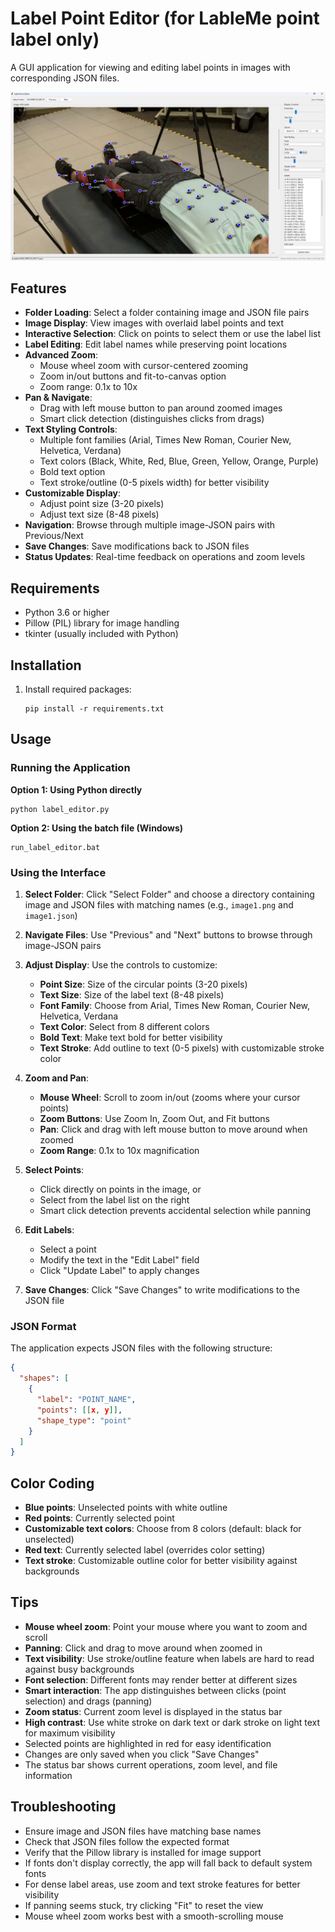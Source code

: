 # Label Point Editor (for LableMe point label only)

A GUI application for viewing and editing label points in images with corresponding JSON files.

![GUI Screenshot](media/GUI.png)

## Features

- **Folder Loading**: Select a folder containing image and JSON file pairs
- **Image Display**: View images with overlaid label points and text
- **Interactive Selection**: Click on points to select them or use the label list
- **Label Editing**: Edit label names while preserving point locations
- **Advanced Zoom**: 
  - Mouse wheel zoom with cursor-centered zooming
  - Zoom in/out buttons and fit-to-canvas option
  - Zoom range: 0.1x to 10x
- **Pan & Navigate**: 
  - Drag with left mouse button to pan around zoomed images
  - Smart click detection (distinguishes clicks from drags)
- **Text Styling Controls**:
  - Multiple font families (Arial, Times New Roman, Courier New, Helvetica, Verdana)
  - Text colors (Black, White, Red, Blue, Green, Yellow, Orange, Purple)
  - Bold text option
  - Text stroke/outline (0-5 pixels width) for better visibility
- **Customizable Display**: 
  - Adjust point size (3-20 pixels)
  - Adjust text size (8-48 pixels)
- **Navigation**: Browse through multiple image-JSON pairs with Previous/Next
- **Save Changes**: Save modifications back to JSON files
- **Status Updates**: Real-time feedback on operations and zoom levels

## Requirements

- Python 3.6 or higher
- Pillow (PIL) library for image handling
- tkinter (usually included with Python)

## Installation

1. Install required packages:
   ```
   pip install -r requirements.txt
   ```

## Usage

### Running the Application

**Option 1: Using Python directly**
```
python label_editor.py
```

**Option 2: Using the batch file (Windows)**
```
run_label_editor.bat
```

### Using the Interface

1. **Select Folder**: Click "Select Folder" and choose a directory containing image and JSON files with matching names (e.g., `image1.png` and `image1.json`)

2. **Navigate Files**: Use "Previous" and "Next" buttons to browse through image-JSON pairs

3. **Adjust Display**: Use the controls to customize:
   - **Point Size**: Size of the circular points (3-20 pixels)
   - **Text Size**: Size of the label text (8-48 pixels)
   - **Font Family**: Choose from Arial, Times New Roman, Courier New, Helvetica, Verdana
   - **Text Color**: Select from 8 different colors
   - **Bold Text**: Make text bold for better visibility
   - **Text Stroke**: Add outline to text (0-5 pixels) with customizable stroke color

4. **Zoom and Pan**:
   - **Mouse Wheel**: Scroll to zoom in/out (zooms where your cursor points)
   - **Zoom Buttons**: Use Zoom In, Zoom Out, and Fit buttons
   - **Pan**: Click and drag with left mouse button to move around when zoomed
   - **Zoom Range**: 0.1x to 10x magnification

5. **Select Points**: 
   - Click directly on points in the image, or
   - Select from the label list on the right
   - Smart click detection prevents accidental selection while panning

6. **Edit Labels**:
   - Select a point
   - Modify the text in the "Edit Label" field
   - Click "Update Label" to apply changes

7. **Save Changes**: Click "Save Changes" to write modifications to the JSON file

### JSON Format

The application expects JSON files with the following structure:
```json
{
  "shapes": [
    {
      "label": "POINT_NAME",
      "points": [[x, y]],
      "shape_type": "point"
    }
  ]
}
```

## Color Coding

- **Blue points**: Unselected points with white outline
- **Red points**: Currently selected point
- **Customizable text colors**: Choose from 8 colors (default: black for unselected)
- **Red text**: Currently selected label (overrides color setting)
- **Text stroke**: Customizable outline color for better visibility against backgrounds

## Tips

- **Mouse wheel zoom**: Point your mouse where you want to zoom and scroll
- **Panning**: Click and drag to move around when zoomed in
- **Text visibility**: Use stroke/outline feature when labels are hard to read against busy backgrounds
- **Font selection**: Different fonts may render better at different sizes
- **Smart interaction**: The app distinguishes between clicks (point selection) and drags (panning)
- **Zoom status**: Current zoom level is displayed in the status bar
- **High contrast**: Use white stroke on dark text or dark stroke on light text for maximum visibility
- Selected points are highlighted in red for easy identification
- Changes are only saved when you click "Save Changes"
- The status bar shows current operations, zoom level, and file information

## Troubleshooting

- Ensure image and JSON files have matching base names
- Check that JSON files follow the expected format
- Verify that the Pillow library is installed for image support
- If fonts don't display correctly, the app will fall back to default system fonts
- For dense label areas, use zoom and text stroke features for better visibility
- If panning seems stuck, try clicking "Fit" to reset the view
- Mouse wheel zoom works best with a smooth-scrolling mouse
